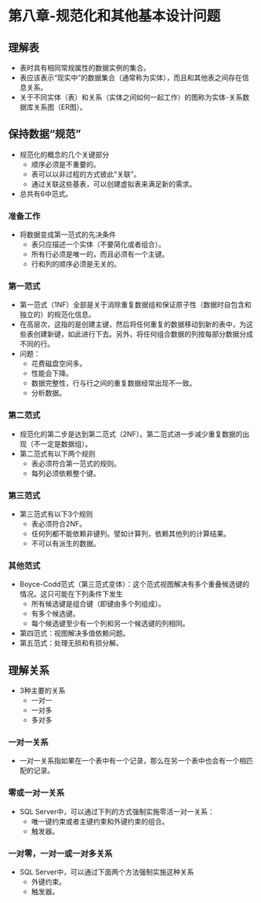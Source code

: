 # 第八章-规范化和其他基本设计问题

## 理解表

- 表时具有相同常规属性的数据实例的集合。
- 表应该表示“现实中”的数据集合（通常称为实体），而且和其他表之间存在信息关系。
- 关于不同实体（表）和关系（实体之间如何一起工作）的图称为实体-关系数据库关系图（ER图）。

## 保持数据“规范”

- 规范化的概念的几个关键部分
  - 顺序必须是不重要的。
  - 表可以以非过程的方式彼此“关联”。
  - 通过关联这些基表，可以创建虚拟表来满足新的需求。
- 总共有6中范式。

### 准备工作

- 将数据变成第一范式的先决条件
  - 表只应描述一个实体（不要简化或者组合）。
  - 所有行必须是唯一的，而且必须有一个主键。
  - 行和列的顺序必须是无关的。

### 第一范式

- 第一范式（1NF）全部是关于消除重复数据组和保证原子性（数据时自包含和独立的）的规范化信息。
- 在高层次，这指的是创建主键，然后将任何重复的数据移动到新的表中，为这些表创建新键，如此进行下去。另外，将任何组合数据的列按每部分数据分成不同的行。
- 问题：
  - 花费磁盘空间多。
  - 性能会下降。
  - 数据完整性，行与行之间的重复数据经常出现不一致。
  - 分析数据。

### 第二范式

- 规范化的第二步是达到第二范式（2NF）。第二范式进一步减少重复数据的出现（不一定是数据组）。
- 第二范式有以下两个规则
  - 表必须符合第一范式的规则。
  - 每列必须依赖整个键。

### 第三范式

- 第三范式有以下3个规则
  - 表必须符合2NF。
  - 任何列都不能依赖非键列。譬如计算列，依赖其他列的计算结果。
  - 不可以有派生的数据。

### 其他范式

- Boyce-Codd范式（第三范式变体）：这个范式视图解决有多个重叠候选键的情况。这只可能在下列条件下发生
  - 所有候选键是组合键（即键由多个列组成）。
  - 有多个候选键。
  - 每个候选键至少有一个列和另一个候选键的列相同。
- 第四范式：视图解决多值依赖问题。
- 第五范式：处理无损和有损分解。

## 理解关系

- 3种主要的关系
  - 一对一
  - 一对多
  - 多对多

### 一对一关系

- 一对一关系指如果在一个表中有一个记录，那么在另一个表中也会有一个相匹配的记录。

### 零或一对一关系

- SQL Server中，可以通过下列的方式强制实施零活一对一关系：
  - 唯一键约束或者主键约束和外键约束的组合。
  - 触发器。

### 一对零，一对一或一对多关系

- SQL Server中，可以通过下面两个方法强制实施这种关系
  - 外键约束。
  - 触发器。

### 

